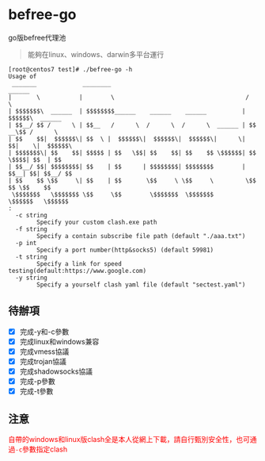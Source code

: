 # befree-go
go版befree代理池

> 能夠在linux、windows、darwin多平台運行

```shell
[root@centos7 test]# ./befree-go -h
Usage of 
 _______             ________                                       ______            
|       \           |        \                                     /      \           
| $$$$$$$\  ______  | $$$$$$$$______    ______    ______          |  $$$$$$\  ______  
| $$__/ $$ /      \ | $$__   /      \  /      \  /      \  ______ | $$ __\$$ /      \ 
| $$    $$|  $$$$$$\| $$  \ |  $$$$$$\|  $$$$$$\|  $$$$$$\|      \| $$|    \|  $$$$$$\
| $$$$$$$\| $$    $$| $$$$$ | $$   \$$| $$    $$| $$    $$ \$$$$$$| $$ \$$$$| $$  | $$
| $$__/ $$| $$$$$$$$| $$    | $$      | $$$$$$$$| $$$$$$$$        | $$__| $$| $$__/ $$
| $$    $$ \$$     \| $$    | $$       \$$     \ \$$     \         \$$    $$ \$$    $$
 \$$$$$$$   \$$$$$$$ \$$     \$$        \$$$$$$$  \$$$$$$$          \$$$$$$   \$$$$$$ 
:
  -c string
    	Specify your custom clash.exe path
  -f string
    	Specify a contain subscribe file path (default "./aaa.txt")
  -p int
    	Specify a port number(http&socks5) (default 59981)
  -t string
    	Specify a link for speed testing(default:https://www.google.com)
  -y string
    	Specify a yourself clash yaml file (default "sectest.yaml")

```
## 待辦項
- [x] 完成-y和-c參數
- [x] 完成linux和windows兼容
- [x] 完成vmess協議
- [x] 完成trojan協議
- [x] 完成shadowsocks協議
- [x] 完成-p參數
- [x] 完成-t參數

## 注意
<span style="color: red">自帶的windows和linux版clash全是本人從網上下載，請自行甄別安全性，也可通過`-c`參數指定clash
